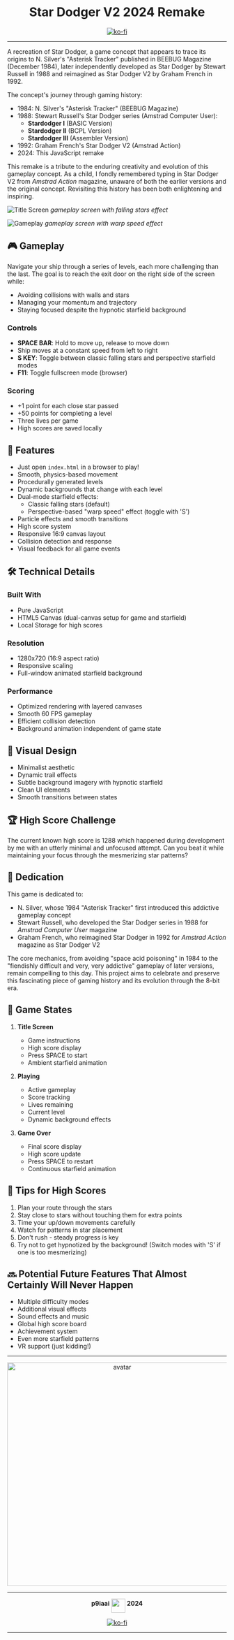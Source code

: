 <div align="center">

# Star Dodger V2 2024 Remake

[![ko-fi](https://ko-fi.com/img/githubbutton_sm.svg)](https://ko-fi.com/p9iaai)

---

</div>

A recreation of Star Dodger, a game concept that appears to trace its origins to N. Silver's "Asterisk Tracker" published in BEEBUG Magazine (December 1984), later independently developed as Star Dodger by Stewart Russell in 1988 and reimagined as Star Dodger V2 by Graham French in 1992.

The concept's journey through gaming history:

- 1984: N. Silver's "Asterisk Tracker" (BEEBUG Magazine)
- 1988: Stewart Russell's Star Dodger series (Amstrad Computer User):
  - **Stardodger I** (BASIC Version)
  - **Stardodger II** (BCPL Version)
  - **Stardodger III** (Assembler Version)
- 1992: Graham French's Star Dodger V2 (Amstrad Action)
- 2024: This JavaScript remake

This remake is a tribute to the enduring creativity and evolution of this gameplay concept. As a child, I fondly remembered typing in Star Dodger V2 from *Amstrad Action* magazine, unaware of both the earlier versions and the original concept. Revisiting this history has been both enlightening and inspiring.

![Title Screen](screens/01.png)
*gameplay screen with falling stars effect*

![Gameplay](screens/02.png)
*gameplay screen with warp speed effect*

## 🎮 Gameplay

Navigate your ship through a series of levels, each more challenging than the last. The goal is to reach the exit door on the right side of the screen while:

- Avoiding collisions with walls and stars
- Managing your momentum and trajectory
- Staying focused despite the hypnotic starfield background

### Controls

- **SPACE BAR**: Hold to move up, release to move down
- Ship moves at a constant speed from left to right
- **S KEY**: Toggle between classic falling stars and perspective starfield modes
- **F11**: Toggle fullscreen mode (browser)

### Scoring

- +1 point for each close star passed
- +50 points for completing a level
- Three lives per game
- High scores are saved locally

## 🚀 Features

- Just open `index.html` in a browser to play!
- Smooth, physics-based movement
- Procedurally generated levels
- Dynamic backgrounds that change with each level
- Dual-mode starfield effects:
  - Classic falling stars (default)
  - Perspective-based "warp speed" effect (toggle with 'S')
- Particle effects and smooth transitions
- High score system
- Responsive 16:9 canvas layout
- Collision detection and response
- Visual feedback for all game events

## 🛠️ Technical Details

### Built With

- Pure JavaScript
- HTML5 Canvas (dual-canvas setup for game and starfield)
- Local Storage for high scores

### Resolution

- 1280x720 (16:9 aspect ratio)
- Responsive scaling
- Full-window animated starfield background

### Performance

- Optimized rendering with layered canvases
- Smooth 60 FPS gameplay
- Efficient collision detection
- Background animation independent of game state

## 🎨 Visual Design

- Minimalist aesthetic
- Dynamic trail effects
- Subtle background imagery with hypnotic starfield
- Clean UI elements
- Smooth transitions between states

## 🏆 High Score Challenge

The current known high score is 1288 which happened during development by me with an utterly minimal and unfocused attempt. Can you beat it while maintaining your focus through the mesmerizing star patterns?

## 💝 Dedication

This game is dedicated to:

- N. Silver, whose 1984 "Asterisk Tracker" first introduced this addictive gameplay concept
- Stewart Russell, who developed the Star Dodger series in 1988 for *Amstrad Computer User* magazine
- Graham French, who reimagined Star Dodger in 1992 for *Amstrad Action* magazine as Star Dodger V2

The core mechanics, from avoiding "space acid poisoning" in 1984 to the "fiendishly difficult and very, very addictive" gameplay of later versions, remain compelling to this day. This project aims to celebrate and preserve this fascinating piece of gaming history and its evolution through the 8-bit era.

## 🔄 Game States

1. **Title Screen**
   - Game instructions
   - High score display
   - Press SPACE to start
   - Ambient starfield animation

2. **Playing**
   - Active gameplay
   - Score tracking
   - Lives remaining
   - Current level
   - Dynamic background effects

3. **Game Over**
   - Final score display
   - High score update
   - Press SPACE to restart
   - Continuous starfield animation

## 🎯 Tips for High Scores

1. Plan your route through the stars
2. Stay close to stars without touching them for extra points
3. Time your up/down movements carefully
4. Watch for patterns in star placement
5. Don't rush - steady progress is key
6. Try not to get hypnotized by the background! (Switch modes with 'S' if one is too mesmerizing)

## 🔜 Potential Future Features That Almost Certainly Will Never Happen

- Multiple difficulty modes
- Additional visual effects
- Sound effects and music
- Global high score board
- Achievement system
- Even more starfield patterns
- VR support (just kidding!)

---

<div align="center">

<img src="star-dodger-v2-2024.png" width=512 alt="avatar">

---

**p9iaai** <img src="p9iaai.png" width="32" align="middle"> **2024**

[![ko-fi](https://ko-fi.com/img/githubbutton_sm.svg)](https://ko-fi.com/p9iaai)

---
</div>